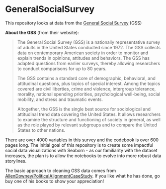 # GeneralSocialSurvey
This repository looks at data from the [General Social Survey](https://gss.norc.org/) (GSS) 

**About the GSS** (from their website):


> The General Social Survey (GSS) is a nationally representative survey of adults in the United States conducted since 1972. The GSS collects data on contemporary American society in order to monitor and explain trends in opinions, attitudes and behaviors. The GSS has adapted questions from earlier surveys, thereby allowing researchers to conduct comparisons for up to 80 years.
>
> The GSS contains a standard core of demographic, behavioral, and attitudinal questions, plus topics of special interest. Among the topics covered are civil liberties, crime and violence, intergroup tolerance, morality, national spending priorities, psychological well-being, social mobility, and stress and traumatic events.
>
> Altogether, the GSS is the single best source for sociological and attitudinal trend data covering the United States. It allows researchers to examine the structure and functioning of society in general, as well as the role played by relevant subgroups and to compare the United States to other nations.


There are over 4000 variables in this survey and the codebook is over 600 pages long. The initial goal of this repository is to create some impactful social data visualizations with Seaborn - as our familiarity with the dataset increases, the plan is to allow the notebooks to evolve into more robust data storylines.

The basic approach to cleaning GSS data comes from [AllenDowney/PoliticalAlignmentCaseStudy](https://github.com/AllenDowney/PoliticalAlignmentCaseStudy). If you like what he has done, go buy one of his books to show your appreciation!
